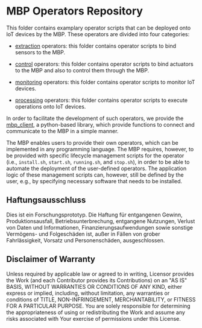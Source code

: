 # MBP Operators Repository

This folder contains examplary operator scripts that can be deployed onto IoT devices by the MBP. 
These operators are divided into four categories: 

 - [extraction](extraction) operators: this folder contains operator scripts to bind sensors to the MBP. 

 - [control](control) operators: this folder contains operator scripts to bind actuators to the MBP and also to control them through the MBP. 

 - [monitoring](monitoring) operators: this folder contains operator scripts to monitor IoT devices. 

 - [processing](processing) operators: this folder contains operator scripts to execute operations onto IoT devices. 

In order to facilitate the development of such operators, we provide the [mbp_client](mbp_client), a python-based library, which provide functions to connect and communicate to the MBP in a simple manner.  

The MBP enables users to provide their own operators, which can be implemented in any programming language.
The MBP requires, however, to be provided with specific lifecycle management scripts for the operator (i.e., `install.sh`, `start.sh`, `running.sh`, and `stop.sh`), in order to be able to automate the deployment of the user-defined operators.
The application logic of these management scripts can, however, still be defined by the user, e.g., by specifying necessary software that needs to be installed. 

## Haftungsausschluss

Dies ist ein Forschungsprototyp.
Die Haftung für entgangenen Gewinn, Produktionsausfall, Betriebsunterbrechung, entgangene Nutzungen, Verlust von Daten und Informationen, Finanzierungsaufwendungen sowie sonstige Vermögens- und Folgeschäden ist, außer in Fällen von grober Fahrlässigkeit, Vorsatz und Personenschäden, ausgeschlossen.

## Disclaimer of Warranty

Unless required by applicable law or agreed to in writing, Licensor provides the Work (and each Contributor provides its Contributions) on an "AS IS" BASIS, WITHOUT WARRANTIES OR CONDITIONS OF ANY KIND, either express or implied, including, without limitation, any warranties or conditions of TITLE, NON-INFRINGEMENT, MERCHANTABILITY, or FITNESS FOR A PARTICULAR PURPOSE.
You are solely responsible for determining the appropriateness of using or redistributing the Work and assume any risks associated with Your exercise of permissions under this License.
